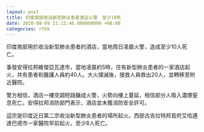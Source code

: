 ```yaml
---
layout: post
title: 印度南部收治新型肺炎患者酒店火警　至少10死
date: 2020-08-09 21:12:46.000000000 +08:00
categories: rthk
---
```


印度南部用於收治新型肺炎患者的酒店，當地周日凌晨火警，造成至少10人死亡。

事發安得拉邦維傑亞瓦達市，當地凌晨約5時，住有新型肺炎患者的一家酒店起火，共有患者和醫護人員約40人。大火撲滅後，搜救人員救出20人，並轉移至附近醫院。

警方相信，酒店一樓空調短路釀成火警，火勢向樓上蔓延，相信部分人吸入濃煙窒息死亡。安得拉邦消防部門表示，酒店並未獲消防安全許可。

這宗是印度近日第二宗收治新型肺炎患者的場所起火。西部古吉拉特邦首府艾哈邁達巴德市一家醫院早前起火，至少8人死亡。
